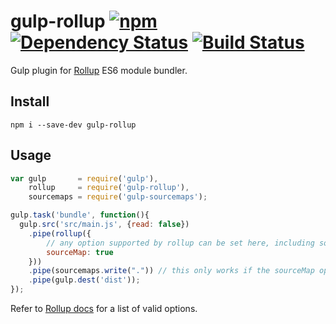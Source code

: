 # gulp-rollup [![npm][npm-image]][npm-url] [![Dependency Status][david-image]][david-url] [![Build Status][travis-image]][travis-url]

Gulp plugin for [Rollup](https://www.npmjs.com/package/rollup) ES6 module bundler.

## Install

```
npm i --save-dev gulp-rollup
```

## Usage

``` js
var gulp       = require('gulp'),
    rollup     = require('gulp-rollup'),
    sourcemaps = require('gulp-sourcemaps');

gulp.task('bundle', function(){
  gulp.src('src/main.js', {read: false})
    .pipe(rollup({
        // any option supported by rollup can be set here, including sourceMap
        sourceMap: true
    }))
    .pipe(sourcemaps.write(".")) // this only works if the sourceMap option is true
    .pipe(gulp.dest('dist'));
});
```

Refer to [Rollup docs](https://www.npmjs.com/package/rollup) for a list of valid options.

[npm-url]: https://npmjs.org/package/gulp-rollup
[npm-image]: https://img.shields.io/npm/v/gulp-rollup.svg
[david-url]: https://david-dm.org/mcasimir/gulp-rollup
[david-image]: https://img.shields.io/david/mcasimir/gulp-rollup/master.svg
[travis-url]: https://travis-ci.org/mcasimir/gulp-rollup
[travis-image]: https://img.shields.io/travis/mcasimir/gulp-rollup/master.svg
